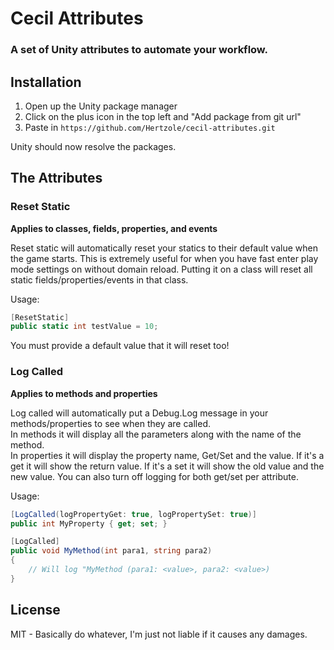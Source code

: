 # Cecil Attributes
### A set of Unity attributes to automate your workflow.

## Installation
1. Open up the Unity package manager
2. Click on the plus icon in the top left and "Add package from git url"
3. Paste in `https://github.com/Hertzole/cecil-attributes.git`

Unity should now resolve the packages.

## The Attributes

### Reset Static
**Applies to classes, fields, properties, and events**

Reset static will automatically reset your statics to their default value when the game starts. This is extremely useful for when you have fast enter play mode settings on without domain reload. Putting it on a class will reset all static fields/properties/events in that class.

Usage:  
```cs
[ResetStatic]
public static int testValue = 10;
```

You must provide a default value that it will reset too!

### Log Called
**Applies to methods and properties**

Log called will automatically put a Debug.Log message in your methods/properties to see when they are called.  
In methods it will display all the parameters along with the name of the method.  
In properties it will display the property name, Get/Set and the value. If it's a get it will show the return value. If it's a set it will show the old value and the new value. You can also turn off logging for both get/set per attribute.

Usage:
```cs
[LogCalled(logPropertyGet: true, logPropertySet: true)]
public int MyProperty { get; set; }

[LogCalled]
public void MyMethod(int para1, string para2)
{
	// Will log "MyMethod (para1: <value>, para2: <value>)
}
```

## License
MIT - Basically do whatever, I'm just not liable if it causes any damages.
